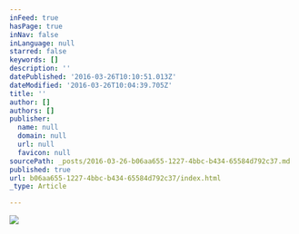 ```yaml
---
inFeed: true
hasPage: true
inNav: false
inLanguage: null
starred: false
keywords: []
description: ''
datePublished: '2016-03-26T10:10:51.013Z'
dateModified: '2016-03-26T10:04:39.705Z'
title: ''
author: []
authors: []
publisher:
  name: null
  domain: null
  url: null
  favicon: null
sourcePath: _posts/2016-03-26-b06aa655-1227-4bbc-b434-65584d792c37.md
published: true
url: b06aa655-1227-4bbc-b434-65584d792c37/index.html
_type: Article

---
```

![](https://the-grid-user-content.s3-us-west-2.amazonaws.com/5ba8ea30-3fde-4bda-ba15-05b6ea5673cb.jpg)